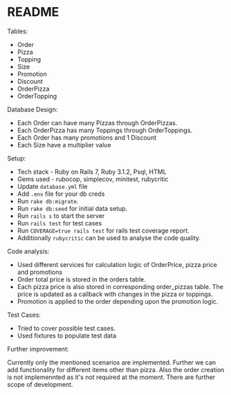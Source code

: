 # README

Tables:

* Order
* Pizza
* Topping
* Size
* Promotion
* Discount
* OrderPizza
* OrderTopping

Database Design:

* Each Order can have many Pizzas through OrderPizzas.
* Each OrderPizza has many Toppings through OrderToppings.
* Each Order has many promotions and 1 Discount
* Each Size have a multiplier value

Setup:

* Tech stack - Ruby on Rails 7, Ruby 3.1.2, Psql, HTML
* Gems used - rubocop, simplecov, minitest, rubycritic
* Update `database.yml` file
* Add `.env` file for your db creds
* Run `rake db:migrate`.
* Run `rake db:seed` for initial data setup.
* Run `rails s` to start the server
* Run `rails test` for test cases
* Run `COVERAGE=true rails test` for rails test coverage report.
* Additionally `rubycritic` can be used to analyse the code quality.

Code analysis:

* Used different services for calculation logic of OrderPrice, pizza price and promotions
* Order total price is stored in the orders table.
* Each pizza price is also stored in corresponding order_pizzas table. The price is updated as a callback with changes in the pizza or toppings.
* Promotion is applied to the order depending upon the promotion logic.

Test Cases:

* Tried to cover possible test cases.
* Used fixtures to populate test data

Further improvement:

Currently only the mentioned scenarios are implemented. Further we can add functionality for different items other than pizza. Also the order creation is not implemennted as it's not required at the moment.
There are further scope of development.

